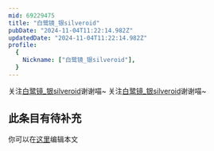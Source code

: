 ```yaml
---
mid: 69229475
title: "白鹭镜_银silveroid"
pubDate: "2024-11-04T11:22:14.982Z"
updatedDate: "2024-11-04T11:22:14.982Z"
profile:
  {
    Nickname: ["白鹭镜_银silveroid"],
  }
---
```


关注[白鹭镜_银silveroid](https://space.bilibili.com/69229475)谢谢喵~ 关注[白鹭镜_银silveroid](https://space.bilibili.com/69229475)谢谢喵~

## 此条目有待补充
你可以在[这里](https://github.com/Yuhanawa/VTuber.ICU/edit/master/src/content/v/白鹭镜_银silveroid/index.md)编辑本文
